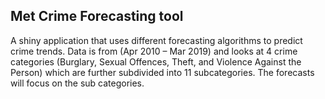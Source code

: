 ## Met Crime Forecasting tool

A shiny application that uses different forecasting algorithms to predict crime trends.
Data is from (Apr 2010 – Mar 2019) and looks at 4 crime categories (Burglary, Sexual Offences, Theft, and Violence Against the Person) which are further subdivided into 11 subcategories.  The forecasts will focus on the sub categories.


